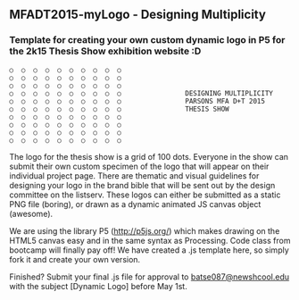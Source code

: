 ## MFADT2015-myLogo - Designing Multiplicity

### Template for creating your own custom dynamic logo in P5 for the 2k15 Thesis Show exhibition website :D

```
○  ○  ○  ○  ○  ○  ○  ○  ○  ○
○  ○  ○  ○  ○  ○  ○  ○  ○  ○
○  ○  ○  ○  ○  ○  ○  ○  ○  ○
○  ○  ○  ○  ○  ○  ○  ○  ○  ○				DESIGNING MULTIPLICITY
○  ○  ○  ○  ○  ○  ○  ○  ○  ○        		PARSONS MFA D+T 2015
○  ○  ○  ○  ○  ○  ○  ○  ○  ○        		THESIS SHOW
○  ○  ○  ○  ○  ○  ○  ○  ○  ○
○  ○  ○  ○  ○  ○  ○  ○  ○  ○
○  ○  ○  ○  ○  ○  ○  ○  ○  ○
○  ○  ○  ○  ○  ○  ○  ○  ○  ○
```

The logo for the thesis show is a grid of 100 dots. Everyone in the show can submit their own custom specimen of the logo that will appear on their individual project page. There are thematic and visual guidelines for designing your logo in the brand bible that will be sent out by the design committee on the listserv. These logos can either be submitted as a static PNG file (boring), or drawn as a dynamic animated JS canvas object (awesome).

We are using the library P5 (http://p5js.org/) which makes drawing on the HTML5 canvas easy and in the same syntax as Processing. Code class from bootcamp will finally pay off! We have created a .js template here, so simply fork it and create your own version. 

Finished? Submit your final .js file for approval to [batse087@newshcool.edu](mailto:batse087@newschool.edu?subject=[DynamicLogo]) with the subject [Dynamic Logo] before May 1st.
